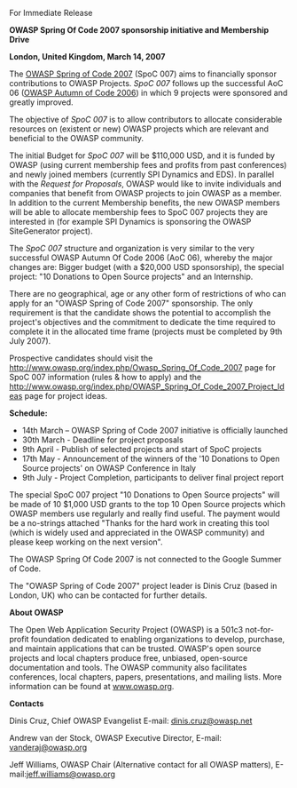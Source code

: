 For Immediate Release

**OWASP Spring Of Code 2007 sponsorship initiative and Membership
Drive**

**London, United Kingdom, March 14, 2007**

The [OWASP Spring of Code 2007](OWASP_Spring_Of_Code_2007 "wikilink")
(SpoC 007) aims to financially sponsor contributions to OWASP Projects.
*SpoC 007* follows up the successful AoC 06 ([OWASP Autumn of Code
2006](OWASP_Autumn_Of_Code_2006 "wikilink")) in which 9 projects were
sponsored and greatly improved.

The objective of *SpoC 007* is to allow contributors to allocate
considerable resources on (existent or new) OWASP projects which are
relevant and beneficial to the OWASP community.

The initial Budget for *SpoC 007* will be $110,000 USD, and it is funded
by OWASP (using current membership fees and profits from past
conferences) and newly joined members (currently SPI Dynamics and EDS).
In parallel with the *Request for Proposals*, OWASP would like to invite
individuals and companies that benefit from OWASP projects to join OWASP
as a member. In addition to the current Membership benefits, the new
OWASP members will be able to allocate membership fees to SpoC 007
projects they are interested in (for example SPI Dynamics is sponsoring
the OWASP SiteGenerator project).

The *SpoC 007* structure and organization is very similar to the very
successful OWASP Autumn Of Code 2006 (AoC 06), whereby the major changes
are: Bigger budget (with a $20,000 USD sponsorship), the special
project: "10 Donations to Open Source projects" and an Internship.

There are no geographical, age or any other form of restrictions of who
can apply for an "OWASP Spring of Code 2007" sponsorship. The only
requirement is that the candidate shows the potential to accomplish the
project's objectives and the commitment to dedicate the time required to
complete it in the allocated time frame (projects must be completed by
9th July 2007).

Prospective candidates should visit the
<http://www.owasp.org/index.php/Owasp_Spring_Of_Code_2007> page for SpoC
007 information (rules & how to apply) and the
<http://www.owasp.org/index.php/OWASP_Spring_Of_Code_2007_Project_Ideas>
page for project ideas.

**Schedule:**

  - 14th March – OWASP Spring of Code 2007 initiative is officially
    launched
  - 30th March - Deadline for project proposals
  - 9th April - Publish of selected projects and start of SpoC projects
  - 17th May - Announcement of the winners of the '10 Donations to Open
    Source projects' on OWASP Conference in Italy
  - 9th July - Project Completion, participants to deliver final project
    report

The special SpoC 007 project "10 Donations to Open Source projects" will
be made of 10 $1,000 USD grants to the top 10 Open Source projects which
OWASP members use regularly and really find useful. The payment would be
a no-strings attached "Thanks for the hard work in creating this tool
(which is widely used and appreciated in the OWASP community) and please
keep working on the next version".

The OWASP Spring Of Code 2007 is not connected to the Google Summer of
Code.

The "OWASP Spring of Code 2007" project leader is Dinis Cruz (based in
London, UK) who can be contacted for further details.

**About OWASP**

The Open Web Application Security Project (OWASP) is a 501c3
not-for-profit foundation dedicated to enabling organizations to
develop, purchase, and maintain applications that can be trusted.
OWASP's open source projects and local chapters produce free, unbiased,
open-source documentation and tools. The OWASP community also
facilitates conferences, local chapters, papers, presentations, and
mailing lists. More information can be found at www.owasp.org.

**Contacts**

Dinis Cruz, Chief OWASP Evangelist
E-mail: dinis.cruz@owasp.net

Andrew van der Stock, OWASP Executive Director,
E-mail: vanderaj@owasp.org

Jeff Williams, OWASP Chair (Alternative contact for all OWASP
matters),
E-mail:jeff.williams@owasp.org